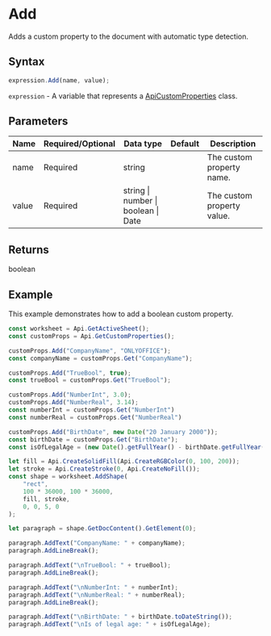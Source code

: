 # Add

Adds a custom property to the document with automatic type detection.

## Syntax

```javascript
expression.Add(name, value);
```

`expression` - A variable that represents a [ApiCustomProperties](../ApiCustomProperties.md) class.

## Parameters

| **Name** | **Required/Optional** | **Data type** | **Default** | **Description** |
| ------------- | ------------- | ------------- | ------------- | ------------- |
| name | Required | string |  | The custom property name. |
| value | Required | string \| number \| boolean \| Date |  | The custom property value. |

## Returns

boolean

## Example

This example demonstrates how to add a boolean custom property.

```javascript editor-xlsx
const worksheet = Api.GetActiveSheet();
const customProps = Api.GetCustomProperties();

customProps.Add("CompanyName", "ONLYOFFICE");
const companyName = customProps.Get("CompanyName");

customProps.Add("TrueBool", true);
const trueBool = customProps.Get("TrueBool");

customProps.Add("NumberInt", 3.0);
customProps.Add("NumberReal", 3.14);
const numberInt = customProps.Get("NumberInt")
const numberReal = customProps.Get("NumberReal")

customProps.Add("BirthDate", new Date("20 January 2000"));
const birthDate = customProps.Get("BirthDate");
const isOfLegalAge = (new Date().getFullYear() - birthDate.getFullYear()) >= 18;

let fill = Api.CreateSolidFill(Api.CreateRGBColor(0, 100, 200));
let stroke = Api.CreateStroke(0, Api.CreateNoFill());
const shape = worksheet.AddShape(
	"rect",
	100 * 36000, 100 * 36000,
	fill, stroke,
	0, 0, 5, 0
);

let paragraph = shape.GetDocContent().GetElement(0);

paragraph.AddText("CompanyName: " + companyName);
paragraph.AddLineBreak();

paragraph.AddText("\nTrueBool: " + trueBool);
paragraph.AddLineBreak();

paragraph.AddText("\nNumberInt: " + numberInt);
paragraph.AddText("\nNumberReal: " + numberReal);
paragraph.AddLineBreak();

paragraph.AddText("\nBirthDate: " + birthDate.toDateString());
paragraph.AddText("\nIs of legal age: " + isOfLegalAge);

```
